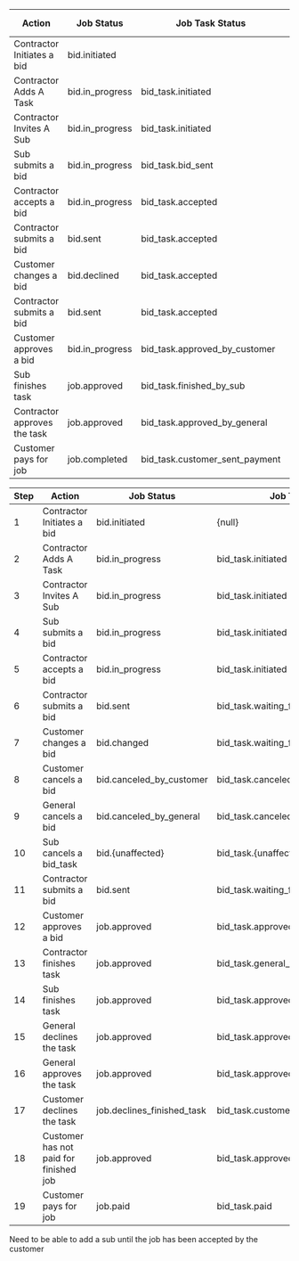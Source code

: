 | Action | Job Status | Job Task Status | Bid Contractor Job Task Status |
|---|---|---|---|
|Contractor Initiates a bid | bid.initiated |||
|Contractor Adds A Task | bid.in_progress |  bid_task.initiated ||
|Contractor Invites A Sub | bid.in_progress | bid_task.initiated | bid.initiated |
|Sub submits a bid|  bid.in_progress | bid_task.bid_sent | bid_task.bid_sent |
|Contractor accepts a bid|  bid.in_progress | bid_task.accepted | bid_task.accepted |
|Contractor submits a bid|  bid.sent | bid_task.accepted | bid_task.accepted |
|Customer changes a bid|  bid.declined | bid_task.accepted | bid_task.accepted |
|Contractor submits a bid|  bid.sent | bid_task.accepted | bid_task.accepted |
|Customer approves a bid|  bid.in_progress | bid_task.approved_by_customer | bid_task.accepted |
|Sub finishes task|  job.approved | bid_task.finished_by_sub | bid_task.accepted |
|Contractor approves the task|  job.approved | bid_task.approved_by_general | bid_task.accepted |
|Customer pays for job|  job.completed | bid_task.customer_sent_payment | bid_task.accepted |


|Step| Action | Job Status | Job Task Status | Bid Contractor Job Task Status |
|---|---|---|---|---|
|1|Contractor Initiates a bid | bid.initiated | {null} | {null} |
|2|Contractor Adds A Task | bid.in_progress |  bid_task.initiated | {null} |
|3|Contractor Invites A Sub | bid.in_progress | bid_task.initiated | sub.initiated |
|4|Sub submits a bid|  bid.in_progress | bid_task.initiated | sub.sent_a_bid |
|5|Contractor accepts a bid|  bid.in_progress | bid_task.initiated | sub.accepted / denied |
|6|Contractor submits a bid|  bid.sent | bid_task.waiting_for_customer_approval | sub.waiting_for_customer_approval |
|7|Customer changes a bid|  bid.changed | bid_task.waiting_for_customer_approval | sub.waiting_for_customer_approval |
|8|Customer cancels a bid|  bid.canceled_by_customer | bid_task.canceled_by_customer | sub.canceled_by_customer |
|9|General cancels a bid|  bid.canceled_by_general | bid_task.canceled_by_general | sub.canceled_by_general |
|10|Sub cancels a bid_task|  bid.{unaffected} | bid_task.{unaffected} | sub.canceled_bid_task |
|11|Contractor submits a bid|  bid.sent | bid_task.waiting_for_customer_approval | sub.waiting_for_customer_approval |
|12|Customer approves a bid|  job.approved | bid_task.approved_by_customer | sub.approved_by_customer |
|13|Contractor finishes task|  job.approved | bid_task.general_finished_work | {null} |
|14|Sub finishes task|  job.approved | bid_task.approved_by_customer | sub.finished_job |
|15|General declines the task|  job.approved | bid_task.approved_by_customer | sub.finished_job_denied_by_contractor |
|16|General approves the task|  job.approved | bid_task.approved_by_customer | sub.finished_job_approved_by_contractor |
|17|Customer declines the task|  job.declines_finished_task | bid_task.customer_changes_finished_task | sub.customer_changes_finished_task |
|18|Customer has not paid for finished job | job.approved | bid_task.approved_by_customer | sub.waiting_for_customer_payment |
|19|Customer pays for job|  job.paid | bid_task.paid | sub.paid |


Need to be able to add a sub until the job has been accepted by the customer